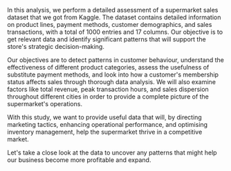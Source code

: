 In this analysis, we perform a detailed assessment of a supermarket sales dataset that we got from Kaggle. The dataset contains detailed information on product lines, payment methods, customer demographics, and sales transactions, with a total of 1000 entries and 17 columns. Our objective is to get relevant data and identify significant patterns that will support the store's strategic decision-making.

Our objectives are to detect patterns in customer behaviour, understand the effectiveness of different product categories, assess the usefulness of substitute payment methods, and look into how a customer's membership status affects sales through thorough data analysis. We will also examine factors like total revenue, peak transaction hours, and sales dispersion throughout different cities in order to provide a complete picture of the supermarket's operations.

With this study, we want to provide useful data that will, by directing marketing tactics, enhancing operational performance, and optimising inventory management, help the supermarket thrive in a competitive market.

Let's take a close look at the data to uncover any patterns that might help our business become more profitable and expand.
